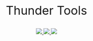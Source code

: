 <p align="center" style="font-size: 32px; font-weight: 5000; line-height: 1em;">
  Thunder Tools
</p>
<p align="center">
  <a href="#" alt="Dev Environment Version">
    <img src="https://img.shields.io/endpoint?url=https://gist.githubusercontent.com/tlikits/0020668dab136d4a213c6496c8569d3b/raw/dev.json" />
  </a>
  <a href="#" alt="Staging Environment Version">
    <img src="https://img.shields.io/endpoint?url=https://gist.githubusercontent.com/tlikits/0020668dab136d4a213c6496c8569d3b/raw/staging.json" />
  </a>
  <a href="#" alt="Live Environment Version">
    <img src="https://img.shields.io/endpoint?url=https://gist.githubusercontent.com/tlikits/0020668dab136d4a213c6496c8569d3b/raw/live.json" />
  </a>
</p>
